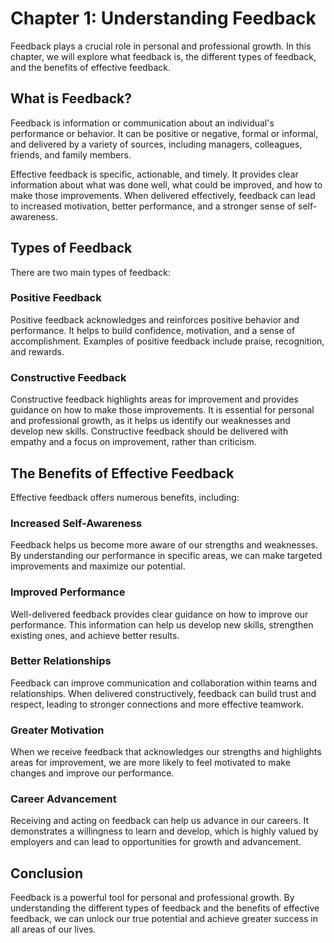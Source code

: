Chapter 1: Understanding Feedback
=================================

Feedback plays a crucial role in personal and professional growth. In this chapter, we will explore what feedback is, the different types of feedback, and the benefits of effective feedback.

What is Feedback?
-----------------

Feedback is information or communication about an individual's performance or behavior. It can be positive or negative, formal or informal, and delivered by a variety of sources, including managers, colleagues, friends, and family members.

Effective feedback is specific, actionable, and timely. It provides clear information about what was done well, what could be improved, and how to make those improvements. When delivered effectively, feedback can lead to increased motivation, better performance, and a stronger sense of self-awareness.

Types of Feedback
-----------------

There are two main types of feedback:

### Positive Feedback

Positive feedback acknowledges and reinforces positive behavior and performance. It helps to build confidence, motivation, and a sense of accomplishment. Examples of positive feedback include praise, recognition, and rewards.

### Constructive Feedback

Constructive feedback highlights areas for improvement and provides guidance on how to make those improvements. It is essential for personal and professional growth, as it helps us identify our weaknesses and develop new skills. Constructive feedback should be delivered with empathy and a focus on improvement, rather than criticism.

The Benefits of Effective Feedback
----------------------------------

Effective feedback offers numerous benefits, including:

### Increased Self-Awareness

Feedback helps us become more aware of our strengths and weaknesses. By understanding our performance in specific areas, we can make targeted improvements and maximize our potential.

### Improved Performance

Well-delivered feedback provides clear guidance on how to improve our performance. This information can help us develop new skills, strengthen existing ones, and achieve better results.

### Better Relationships

Feedback can improve communication and collaboration within teams and relationships. When delivered constructively, feedback can build trust and respect, leading to stronger connections and more effective teamwork.

### Greater Motivation

When we receive feedback that acknowledges our strengths and highlights areas for improvement, we are more likely to feel motivated to make changes and improve our performance.

### Career Advancement

Receiving and acting on feedback can help us advance in our careers. It demonstrates a willingness to learn and develop, which is highly valued by employers and can lead to opportunities for growth and advancement.

Conclusion
----------

Feedback is a powerful tool for personal and professional growth. By understanding the different types of feedback and the benefits of effective feedback, we can unlock our true potential and achieve greater success in all areas of our lives.
